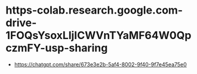 # https-colab.research.google.com-drive-1FOQsYsoxLljICWVnTYaMF64W0QpczmFY-usp-sharing
* https://chatgpt.com/share/673e3e2b-5af4-8002-9f40-9f7e45ea75e0
